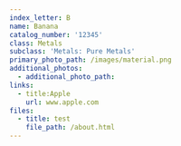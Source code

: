 ```yaml
---
index_letter: B
name: Banana
catalog_number: '12345'
class: Metals
subclass: 'Metals: Pure Metals'
primary_photo_path: /images/material.png
additional_photos:
  - additional_photo_path:
links:
  - title:Apple
    url: www.apple.com
files:
  - title: test
    file_path: /about.html
---
```


